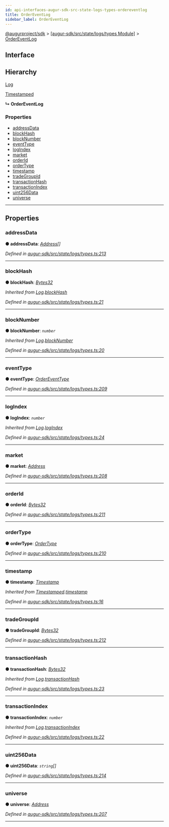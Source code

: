 ```yaml
---
id: api-interfaces-augur-sdk-src-state-logs-types-ordereventlog
title: OrderEventLog
sidebar_label: OrderEventLog
---
```


[@augurproject/sdk](api-readme.md) > [[augur-sdk/src/state/logs/types Module]](api-modules-augur-sdk-src-state-logs-types-module.md) > [OrderEventLog](api-interfaces-augur-sdk-src-state-logs-types-ordereventlog.md)

## Interface

## Hierarchy

 [Log](api-interfaces-augur-sdk-src-state-logs-types-log.md)

 [Timestamped](api-interfaces-augur-sdk-src-state-logs-types-timestamped.md)

**↳ OrderEventLog**

### Properties

* [addressData](api-interfaces-augur-sdk-src-state-logs-types-ordereventlog.md#addressdata)
* [blockHash](api-interfaces-augur-sdk-src-state-logs-types-ordereventlog.md#blockhash)
* [blockNumber](api-interfaces-augur-sdk-src-state-logs-types-ordereventlog.md#blocknumber)
* [eventType](api-interfaces-augur-sdk-src-state-logs-types-ordereventlog.md#eventtype)
* [logIndex](api-interfaces-augur-sdk-src-state-logs-types-ordereventlog.md#logindex)
* [market](api-interfaces-augur-sdk-src-state-logs-types-ordereventlog.md#market)
* [orderId](api-interfaces-augur-sdk-src-state-logs-types-ordereventlog.md#orderid)
* [orderType](api-interfaces-augur-sdk-src-state-logs-types-ordereventlog.md#ordertype)
* [timestamp](api-interfaces-augur-sdk-src-state-logs-types-ordereventlog.md#timestamp)
* [tradeGroupId](api-interfaces-augur-sdk-src-state-logs-types-ordereventlog.md#tradegroupid)
* [transactionHash](api-interfaces-augur-sdk-src-state-logs-types-ordereventlog.md#transactionhash)
* [transactionIndex](api-interfaces-augur-sdk-src-state-logs-types-ordereventlog.md#transactionindex)
* [uint256Data](api-interfaces-augur-sdk-src-state-logs-types-ordereventlog.md#uint256data)
* [universe](api-interfaces-augur-sdk-src-state-logs-types-ordereventlog.md#universe)

---

## Properties

<a id="addressdata"></a>

###  addressData

**● addressData**: *[Address](api-modules-augur-sdk-src-state-logs-types-module.md#address)[]*

*Defined in [augur-sdk/src/state/logs/types.ts:213](https://github.com/AugurProject/augur/blob/3727cd4ec9/packages/augur-sdk/src/state/logs/types.ts#L213)*

___
<a id="blockhash"></a>

###  blockHash

**● blockHash**: *[Bytes32](api-modules-augur-sdk-src-state-logs-types-module.md#bytes32)*

*Inherited from [Log](api-interfaces-augur-sdk-src-state-logs-types-log.md).[blockHash](api-interfaces-augur-sdk-src-state-logs-types-log.md#blockhash)*

*Defined in [augur-sdk/src/state/logs/types.ts:21](https://github.com/AugurProject/augur/blob/3727cd4ec9/packages/augur-sdk/src/state/logs/types.ts#L21)*

___
<a id="blocknumber"></a>

###  blockNumber

**● blockNumber**: *`number`*

*Inherited from [Log](api-interfaces-augur-sdk-src-state-logs-types-log.md).[blockNumber](api-interfaces-augur-sdk-src-state-logs-types-log.md#blocknumber)*

*Defined in [augur-sdk/src/state/logs/types.ts:20](https://github.com/AugurProject/augur/blob/3727cd4ec9/packages/augur-sdk/src/state/logs/types.ts#L20)*

___
<a id="eventtype"></a>

###  eventType

**● eventType**: *[OrderEventType](api-enums-augur-sdk-src-state-logs-types-ordereventtype.md)*

*Defined in [augur-sdk/src/state/logs/types.ts:209](https://github.com/AugurProject/augur/blob/3727cd4ec9/packages/augur-sdk/src/state/logs/types.ts#L209)*

___
<a id="logindex"></a>

###  logIndex

**● logIndex**: *`number`*

*Inherited from [Log](api-interfaces-augur-sdk-src-state-logs-types-log.md).[logIndex](api-interfaces-augur-sdk-src-state-logs-types-log.md#logindex)*

*Defined in [augur-sdk/src/state/logs/types.ts:24](https://github.com/AugurProject/augur/blob/3727cd4ec9/packages/augur-sdk/src/state/logs/types.ts#L24)*

___
<a id="market"></a>

###  market

**● market**: *[Address](api-modules-augur-sdk-src-state-logs-types-module.md#address)*

*Defined in [augur-sdk/src/state/logs/types.ts:208](https://github.com/AugurProject/augur/blob/3727cd4ec9/packages/augur-sdk/src/state/logs/types.ts#L208)*

___
<a id="orderid"></a>

###  orderId

**● orderId**: *[Bytes32](api-modules-augur-sdk-src-state-logs-types-module.md#bytes32)*

*Defined in [augur-sdk/src/state/logs/types.ts:211](https://github.com/AugurProject/augur/blob/3727cd4ec9/packages/augur-sdk/src/state/logs/types.ts#L211)*

___
<a id="ordertype"></a>

###  orderType

**● orderType**: *[OrderType](api-enums-augur-sdk-src-state-logs-types-ordertype.md)*

*Defined in [augur-sdk/src/state/logs/types.ts:210](https://github.com/AugurProject/augur/blob/3727cd4ec9/packages/augur-sdk/src/state/logs/types.ts#L210)*

___
<a id="timestamp"></a>

###  timestamp

**● timestamp**: *[Timestamp](api-modules-augur-sdk-src-state-logs-types-module.md#timestamp)*

*Inherited from [Timestamped](api-interfaces-augur-sdk-src-state-logs-types-timestamped.md).[timestamp](api-interfaces-augur-sdk-src-state-logs-types-timestamped.md#timestamp)*

*Defined in [augur-sdk/src/state/logs/types.ts:16](https://github.com/AugurProject/augur/blob/3727cd4ec9/packages/augur-sdk/src/state/logs/types.ts#L16)*

___
<a id="tradegroupid"></a>

###  tradeGroupId

**● tradeGroupId**: *[Bytes32](api-modules-augur-sdk-src-state-logs-types-module.md#bytes32)*

*Defined in [augur-sdk/src/state/logs/types.ts:212](https://github.com/AugurProject/augur/blob/3727cd4ec9/packages/augur-sdk/src/state/logs/types.ts#L212)*

___
<a id="transactionhash"></a>

###  transactionHash

**● transactionHash**: *[Bytes32](api-modules-augur-sdk-src-state-logs-types-module.md#bytes32)*

*Inherited from [Log](api-interfaces-augur-sdk-src-state-logs-types-log.md).[transactionHash](api-interfaces-augur-sdk-src-state-logs-types-log.md#transactionhash)*

*Defined in [augur-sdk/src/state/logs/types.ts:23](https://github.com/AugurProject/augur/blob/3727cd4ec9/packages/augur-sdk/src/state/logs/types.ts#L23)*

___
<a id="transactionindex"></a>

###  transactionIndex

**● transactionIndex**: *`number`*

*Inherited from [Log](api-interfaces-augur-sdk-src-state-logs-types-log.md).[transactionIndex](api-interfaces-augur-sdk-src-state-logs-types-log.md#transactionindex)*

*Defined in [augur-sdk/src/state/logs/types.ts:22](https://github.com/AugurProject/augur/blob/3727cd4ec9/packages/augur-sdk/src/state/logs/types.ts#L22)*

___
<a id="uint256data"></a>

###  uint256Data

**● uint256Data**: *`string`[]*

*Defined in [augur-sdk/src/state/logs/types.ts:214](https://github.com/AugurProject/augur/blob/3727cd4ec9/packages/augur-sdk/src/state/logs/types.ts#L214)*

___
<a id="universe"></a>

###  universe

**● universe**: *[Address](api-modules-augur-sdk-src-state-logs-types-module.md#address)*

*Defined in [augur-sdk/src/state/logs/types.ts:207](https://github.com/AugurProject/augur/blob/3727cd4ec9/packages/augur-sdk/src/state/logs/types.ts#L207)*

___

